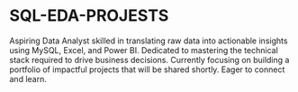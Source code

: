 # SQL-EDA-PROJESTS
Aspiring Data Analyst skilled in translating raw data into actionable insights using MySQL, Excel, and Power BI. Dedicated to mastering the technical stack required to drive business decisions. Currently focusing on building a portfolio of impactful projects that will be shared shortly. Eager to connect and learn.
